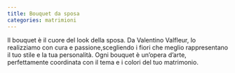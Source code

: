 ```yaml
---
title: Bouquet da sposa
categories: matrimioni
---
```

Il bouquet è il cuore del look della sposa. Da Valentino Valfleur, lo realizziamo con cura e passione,scegliendo i fiori che meglio rappresentano il tuo stile e la tua personalità. Ogni bouquet è un’opera d’arte, perfettamente coordinata con il tema e i colori del tuo matrimonio.
